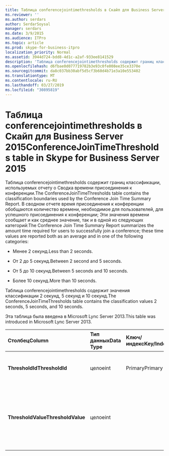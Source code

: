 ```yaml
---
title: Таблица conferencejointimethresholds в Скайп для Business Server 2015
ms.reviewer: ''
ms.author: serdars
author: SerdarSoysal
manager: serdars
ms.date: 3/9/2015
ms.audience: ITPro
ms.topic: article
ms.prod: skype-for-business-itpro
localization_priority: Normal
ms.assetid: 3944d724-bdd8-4d1c-a2af-933ee8141529
description: 'Таблица conferencejointimethresholds содержит границ классификации, используемых отчету о Сводка времени присоединения к конференции. В сводном отчете время присоединения к конференции обобщаются количество времени, необходимое для пользователей, для успешного присоединения к конференции; Эти значения времени сообщает и как среднее значение, так и в одной из следующих категорий:'
ms.openlocfilehash: d6fbae0d077719782b3e93c0fe008ee35ce3370e
ms.sourcegitcommit: da8c037bb30abf5d5cf3b60d4b71e3a10e553402
ms.translationtype: MT
ms.contentlocale: ru-RU
ms.lasthandoff: 03/27/2019
ms.locfileid: "30895819"
---
```

# <a name="conferencejointimethresholds-table-in-skype-for-business-server-2015"></a><span data-ttu-id="27303-104">Таблица conferencejointimethresholds в Скайп для Business Server 2015</span><span class="sxs-lookup"><span data-stu-id="27303-104">ConferenceJoinTimeThresholds table in Skype for Business Server 2015</span></span>
 
<span data-ttu-id="27303-105">Таблица conferencejointimethresholds содержит границ классификации, используемых отчету о Сводка времени присоединения к конференции.</span><span class="sxs-lookup"><span data-stu-id="27303-105">The ConferenceJoinTimeThresholds table contains the classification boundaries used by the Conference Join Time Summary Report.</span></span> <span data-ttu-id="27303-106">В сводном отчете время присоединения к конференции обобщаются количество времени, необходимое для пользователей, для успешного присоединения к конференции; Эти значения времени сообщает и как среднее значение, так и в одной из следующих категорий:</span><span class="sxs-lookup"><span data-stu-id="27303-106">The Conference Join Time Summary Report summarizes the amount time required for users to successfully join a conference; these time values are reported both as an average and in one of the following categories:</span></span>
  
- <span data-ttu-id="27303-107">Менее 2 секунд.</span><span class="sxs-lookup"><span data-stu-id="27303-107">Less than 2 seconds.</span></span>
    
- <span data-ttu-id="27303-108">От 2 до 5 секунд.</span><span class="sxs-lookup"><span data-stu-id="27303-108">Between 2 second and 5 seconds.</span></span>
    
- <span data-ttu-id="27303-109">От 5 до 10 секунд.</span><span class="sxs-lookup"><span data-stu-id="27303-109">Between 5 seconds and 10 seconds.</span></span>
    
- <span data-ttu-id="27303-110">Более 10 секунд.</span><span class="sxs-lookup"><span data-stu-id="27303-110">More than 10 seconds.</span></span>
    
<span data-ttu-id="27303-111">Таблица conferencejointimethresholds содержит значения классификации 2 секунд, 5 секунд и 10 секунд.</span><span class="sxs-lookup"><span data-stu-id="27303-111">The ConferenceJoinTimeThresholds table contains the classification values 2 seconds, 5 seconds, and 10 seconds.</span></span>
  
<span data-ttu-id="27303-112">Эта таблица была введена в Microsoft Lync Server 2013.</span><span class="sxs-lookup"><span data-stu-id="27303-112">This table was introduced in Microsoft Lync Server 2013.</span></span>
  
|<span data-ttu-id="27303-113">**Столбец**</span><span class="sxs-lookup"><span data-stu-id="27303-113">**Column**</span></span>|<span data-ttu-id="27303-114">**Тип данных**</span><span class="sxs-lookup"><span data-stu-id="27303-114">**Data Type**</span></span>|<span data-ttu-id="27303-115">**Ключ/индекс**</span><span class="sxs-lookup"><span data-stu-id="27303-115">**Key/Index**</span></span>|<span data-ttu-id="27303-116">**Сведения**</span><span class="sxs-lookup"><span data-stu-id="27303-116">**Details**</span></span>|
|:-----|:-----|:-----|:-----|
|<span data-ttu-id="27303-117">**ThresholdId**</span><span class="sxs-lookup"><span data-stu-id="27303-117">**ThresholdId**</span></span> <br/> |<span data-ttu-id="27303-118">целое</span><span class="sxs-lookup"><span data-stu-id="27303-118">int</span></span>  <br/> |<span data-ttu-id="27303-119">Primary</span><span class="sxs-lookup"><span data-stu-id="27303-119">Primary</span></span>  <br/> |<span data-ttu-id="27303-120">Уникальный идентификатор для классификации.</span><span class="sxs-lookup"><span data-stu-id="27303-120">Unique identifier for the classification.</span></span>  <br/> |
|<span data-ttu-id="27303-121">**ThresholdValue**</span><span class="sxs-lookup"><span data-stu-id="27303-121">**ThresholdValue**</span></span> <br/> |<span data-ttu-id="27303-122">целое</span><span class="sxs-lookup"><span data-stu-id="27303-122">int</span></span>  <br/> || <span data-ttu-id="27303-123">Верхняя граница для классификации.</span><span class="sxs-lookup"><span data-stu-id="27303-123">Upper limit for the classification.</span></span> <span data-ttu-id="27303-124">Допустимые значения:</span><span class="sxs-lookup"><span data-stu-id="27303-124">Allowed values are:</span></span> <br/>  <span data-ttu-id="27303-125">2</span><span class="sxs-lookup"><span data-stu-id="27303-125">2</span></span> <br/>  <span data-ttu-id="27303-126">5</span><span class="sxs-lookup"><span data-stu-id="27303-126">5</span></span> <br/>  <span data-ttu-id="27303-127">10</span><span class="sxs-lookup"><span data-stu-id="27303-127">10</span></span> <br/> |
   

